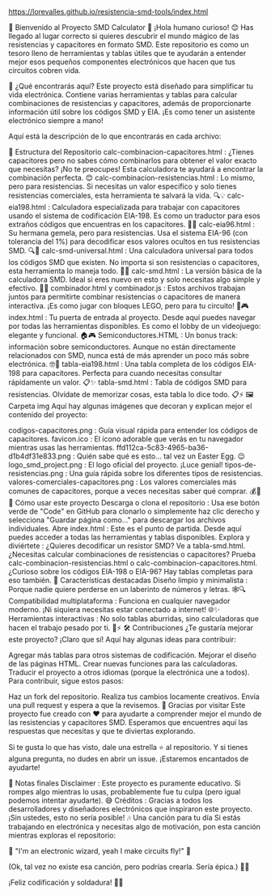 https://lorevalles.github.io/resistencia-smd-tools/index.html

🎉 Bienvenido al Proyecto SMD Calculator 🎉
¡Hola humano curioso! 😊 Has llegado al lugar correcto si quieres descubrir el mundo mágico de las resistencias y capacitores en formato SMD. Este repositorio es como un tesoro lleno de herramientas y tablas útiles que te ayudarán a entender mejor esos pequeños componentes electrónicos que hacen que tus circuitos cobren vida.

🌟 ¿Qué encontrarás aquí?
Este proyecto está diseñado para simplificar tu vida electrónica. Contiene varias herramientas y tablas para calcular combinaciones de resistencias y capacitores, además de proporcionarte información útil sobre los códigos SMD y EIA. ¡Es como tener un asistente electrónico siempre a mano!

Aquí está la descripción de lo que encontrarás en cada archivo:

📂 Estructura del Repositorio
calc-combinacion-capacitores.html :
¿Tienes capacitores pero no sabes cómo combinarlos para obtener el valor exacto que necesitas? ¡No te preocupes! Esta calculadora te ayudará a encontrar la combinación perfecta. 😊
calc-combinacion-resistencias.html :
Lo mismo, pero para resistencias. Si necesitas un valor específico y solo tienes resistencias comerciales, esta herramienta te salvará la vida. 🔍💡
calc-eia198.html :
Calculadora especializada para trabajar con capacitores usando el sistema de codificación EIA-198. Es como un traductor para esos extraños códigos que encuentras en los capacitores. 🧮✨
calc-eia96.html :
Su hermana gemela, pero para resistencias. Usa el sistema EIA-96 (con tolerancia del 1%) para decodificar esos valores ocultos en tus resistencias SMD. 🔍💪
calc-smd-universal.html :
Una calculadora universal para todos los códigos SMD que existen. No importa si son resistencias o capacitores, esta herramienta lo maneja todo. 🚀🌐
calc-smd.html :
La versión básica de la calculadora SMD. Ideal si eres nuevo en esto y solo necesitas algo simple y efectivo. 📐🌟
combinador.html y combinador.js :
Estos archivos trabajan juntos para permitirte combinar resistencias o capacitores de manera interactiva. ¡Es como jugar con bloques LEGO, pero para tu circuito! 🧱🎮
index.html :
Tu puerta de entrada al proyecto. Desde aquí puedes navegar por todas las herramientas disponibles. Es como el lobby de un videojuego: elegante y funcional. 🏠🎮
Semiconductores.HTML :
Un bonus track: información sobre semiconductores. Aunque no están directamente relacionados con SMD, nunca está de más aprender un poco más sobre electrónica. 🤓🤖
tabla-eia198.html :
Una tabla completa de los códigos EIA-198 para capacitores. Perfecta para cuando necesitas consultar rápidamente un valor. 📋✨
tabla-smd.html :
Tabla de códigos SMD para resistencias. Olvídate de memorizar cosas, esta tabla lo dice todo. 📋⚡
🖼️ Carpeta img
Aquí hay algunas imágenes que decoran y explican mejor el contenido del proyecto:

codigos-capacitores.png : Guía visual rápida para entender los códigos de capacitores.
favicon.ico : El ícono adorable que verás en tu navegador mientras usas las herramientas.
ffd112ca-5c83-4965-ba36-d1b4df31e833.png : Quién sabe qué es esto... tal vez un Easter Egg. 😉
logo_smd_project.png : El logo oficial del proyecto. ¡Luce genial!
tipos-de-resistencias.png : Una guía rápida sobre los diferentes tipos de resistencias.
valores-comerciales-capacitores.png : Los valores comerciales más comunes de capacitores, porque a veces necesitas saber qué comprar. 💰🔋
🎯 Cómo usar este proyecto
Descarga o clona el repositorio :
Usa ese botón verde de "Code" en GitHub para clonarlo o simplemente haz clic derecho y selecciona "Guardar página como..." para descargar los archivos individuales.
Abre index.html :
Este es el punto de partida. Desde aquí puedes acceder a todas las herramientas y tablas disponibles.
Explora y diviértete :
¿Quieres decodificar un resistor SMD? Ve a tabla-smd.html.
¿Necesitas calcular combinaciones de resistencias o capacitores? Prueba calc-combinacion-resistencias.html o calc-combinacion-capacitores.html.
¿Curioso sobre los códigos EIA-198 o EIA-96? Hay tablas completas para eso también.
🎨 Características destacadas
Diseño limpio y minimalista : Porque nadie quiere perderse en un laberinto de números y letras. 🕸️🔍
Compatibilidad multiplataforma : Funciona en cualquier navegador moderno. ¡Ni siquiera necesitas estar conectado a internet! 🌐✨
Herramientas interactivas : No solo tablas aburridas, sino calculadoras que hacen el trabajo pesado por ti. 🤖⚡
🛠️ Contribuciones
¿Te gustaría mejorar este proyecto? ¡Claro que sí! Aquí hay algunas ideas para contribuir:

Agregar más tablas para otros sistemas de codificación.
Mejorar el diseño de las páginas HTML.
Crear nuevas funciones para las calculadoras.
Traducir el proyecto a otros idiomas (porque la electrónica une a todos).
Para contribuir, sigue estos pasos:

Haz un fork del repositorio.
Realiza tus cambios locamente creativos.
Envía una pull request y espera a que la revisemos.
🙌 Gracias por visitar
Este proyecto fue creado con ❤️ para ayudarte a comprender mejor el mundo de las resistencias y capacitores SMD. Esperamos que encuentres aquí las respuestas que necesitas y que te diviertas explorando.

Si te gusta lo que has visto, dale una estrella ⭐ al repositorio. Y si tienes alguna pregunta, no dudes en abrir un issue. ¡Estaremos encantados de ayudarte!

📢 Notas finales
Disclaimer : Este proyecto es puramente educativo. Si rompes algo mientras lo usas, probablemente fue tu culpa (pero igual podemos intentar ayudarte). 😅
Créditos : Gracias a todos los desarrolladores y diseñadores electrónicos que inspiraron este proyecto. ¡Sin ustedes, esto no sería posible!
🎶 Una canción para tu día
Si estás trabajando en electrónica y necesitas algo de motivación, pon esta canción mientras exploras el repositorio:

🎵 "I'm an electronic wizard, yeah I make circuits fly!" 🎵

(Ok, tal vez no existe esa canción, pero podrías crearla. Sería épica.) 🎤🎸

¡Feliz codificación y soldadura! 🎉🔥
